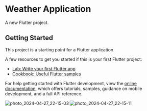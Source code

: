 # Weather Application

A new Flutter project.

## Getting Started

This project is a starting point for a Flutter application.

A few resources to get you started if this is your first Flutter project:

- [Lab: Write your first Flutter app](https://docs.flutter.dev/get-started/codelab)
- [Cookbook: Useful Flutter samples](https://docs.flutter.dev/cookbook)

For help getting started with Flutter development, view the
[online documentation](https://docs.flutter.dev/), which offers tutorials,
samples, guidance on mobile development, and a full API reference.

![photo_2024-04-27_22-15-03](https://github.com/Rehab-Sobhy/Weather_App/assets/148494757/5bee246d-5ff9-484d-a647-5e04a52e40c4)
![photo_2024-04-27_22-15-11](https://github.com/Rehab-Sobhy/Weather_App/assets/148494757/1db8331c-fd4e-40e3-a01a-56702c11ac5f)
